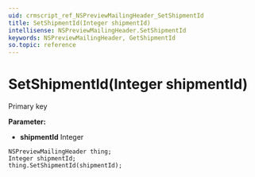 ```yaml
---
uid: crmscript_ref_NSPreviewMailingHeader_SetShipmentId
title: SetShipmentId(Integer shipmentId)
intellisense: NSPreviewMailingHeader.SetShipmentId
keywords: NSPreviewMailingHeader, GetShipmentId
so.topic: reference
---
```


# SetShipmentId(Integer shipmentId)

Primary key

**Parameter:** 
* **shipmentId** Integer

```crmscript
NSPreviewMailingHeader thing;
Integer shipmentId;
thing.SetShipmentId(shipmentId);
```

